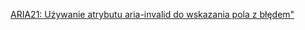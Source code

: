 [ARIA21: Używanie atrybutu aria-invalid do wskazania pola z błędem"](https://www.w3.org/WAI/WCAG21/Techniques/aria/ARIA21.html)
